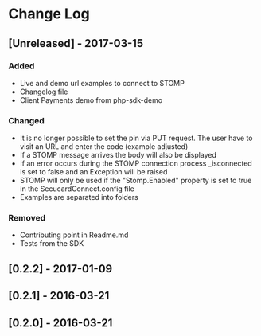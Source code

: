 # Change Log

## [Unreleased] - 2017-03-15

### Added
- Live and demo url examples to connect to STOMP
- Changelog file
- Client Payments demo from php-sdk-demo

### Changed
- It is no longer possible to set the pin via PUT request. The user have to visit an URL and enter the code (example adjusted)
- If a STOMP message arrives the body will also be displayed
- If an error occurs during the STOMP connection process _isconnected is set to false and an Exception will be raised
- STOMP will only be used if the "Stomp.Enabled" property is set to true in the SecucardConnect.config file
- Examples are separated into folders

### Removed
- Contributing point in Readme.md
- Tests from the SDK

## [0.2.2] - 2017-01-09

## [0.2.1] - 2016-03-21

## [0.2.0] - 2016-03-21